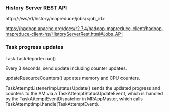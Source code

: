 ### History Server REST API

http://<host>:<port>/ws/v1/history/mapreduce/jobs/<job_id>

https://hadoop.apache.org/docs/r2.7.4/hadoop-mapreduce-client/hadoop-mapreduce-client-hs/HistoryServerRest.html#Jobs_API


### Task progress updates

Task.TaskReporter.run()

Every 3 seconds, send update including counter updates.

updateResourceCounters() updates memory and CPU counters.

TaskAttemptListenerImpl.statusUpdate() sends the updated progress and counters to the AM via a TaskAttemptStatusUpdateEvent, which is handled by the TaskAttemptEventDispatcher in MRAppMaster, which calls TaskAttemptImpl.handle(TaskAttemptEvent).